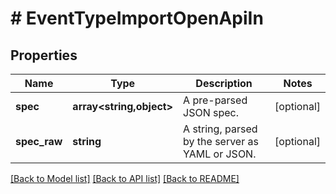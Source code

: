 # # EventTypeImportOpenApiIn

## Properties

Name | Type | Description | Notes
------------ | ------------- | ------------- | -------------
**spec** | **array<string,object>** | A pre-parsed JSON spec. | [optional]
**spec_raw** | **string** | A string, parsed by the server as YAML or JSON. | [optional]

[[Back to Model list]](../../README.md#models) [[Back to API list]](../../README.md#endpoints) [[Back to README]](../../README.md)
